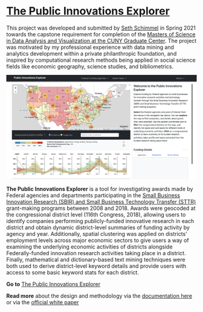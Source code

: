 # [The Public Innovations Explorer](https://sethsch.github.io/innovations-explorer/app/index.html)


This project was developed and submitted by [Seth Schimmel](mailto:seth.schimmel@gmail.com) in Spring 2021 towards the capstone requirement for completion of the [Masters of Science in Data Analysis and Visualization at the CUNY Graduate Center](https://www.gc.cuny.edu/Page-Elements/Academics-Research-Centers-Initiatives/Masters-Programs/Data-Analysis-and-Visualization). 
The project was motivated by my professional experience with data mining and analytics development within a private philanthropic foundation, and inspired by computational research methods being applied in social science fields like economic geography, science studies, and bibliometrics.  
   
![explorer](screenshot.png)

**The Public Innovations Explorer** is a tool for investigating awards made by Federal agencies and departments participating in the [Small Business Innovation Research (SBIR) and Small Business Technology Transfer (STTR)](https://www.sbir.gov) grant-making programs between 2008 and 2018.  Awards were geocoded at the congressional district level (116th Congress, 2018), allowing users to identify companies performing publicly-funded innovative research in each district and obtain dynamic district-level summaries of funding activity by agency and year.  Additionally, spatial clustering was applied on districts' employment levels across major economic sectors to give users a way of examining the underlying economic activities of districts alongside Federally-funded innovation research activities taking place in a district.  Finally, mathematical and dictionary-based text mining techniques were both used to derive district-level keyword details and provide users with access to some basic keyword stats for each district.

**Go to** [The Public Innovations Explorer](https://sethsch.github.io/innovations-explorer/app/index.html)

**Read more** about the design and methodology via the [documentation here](Documentation.md) or via the [official white paper](process/whitepaper_draft_04192021.docx)

